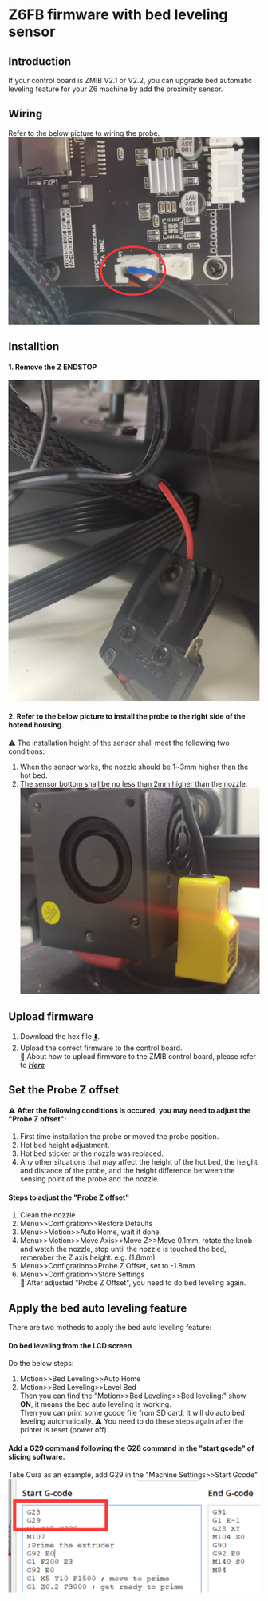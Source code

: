 # Z6FB firmware with bed leveling sensor
## Introduction
If your control board is ZMIB V2.1 or V2.2, you can upgrade bed automatic leveling feature for your Z6 machine by add the proximity sensor.  
## Wiring
Refer to the below picture to wiring the probe.  
![](wiring.svg)
## Installtion
#### 1. Remove the Z ENDSTOP
![](ZENDSTOP.svg)
#### 2. Refer to the below picture to install the probe to the right side of the hotend housing.  
:warning: The installation height of the sensor shall meet the following two conditions:
1. When the sensor works, the nozzle should be 1~3mm higher than the hot bed.
2. The sensor bottom shall be no less than 2mm higher than the nozzle.
![](Install.svg)

## Upload firmware
1. Download the hex file [:arrow_down:](./HEX.zip).  
2. Upload the correct firmware to the control board.  
:star2: About how to upload firmware to the ZMIB control board, please refer to [***Here***](https://github.com/ZONESTAR3D/Firmware/tree/master/Firmware_Upload_tool_for_ZRIB_ZMIB)

## Set the Probe Z offset
#### :warning: After the following conditions is occured, you may need to adjust the "Probe Z offset":   
1. First time installation the probe or moved the probe position.    
2. Hot bed height adjustment.  
3. Hot bed sticker or the nozzle was replaced.  
4. Any other situations that may affect the height of the hot bed, the height and distance of the probe, and the height difference between the sensing point of the probe and the nozzle.
#### Steps to adjust the "Probe Z offset"
1. Clean the nozzle
2. Menu>>Configration>>Restore Defaults
3. Menu>>Motion>>Auto Home, wait it done.
4. Menu>>Motion>>Move Axis>>Move Z>>Move 0.1mm, rotate the knob and watch the nozzle, stop until the nozzle is touched the bed, remember the Z axis height. e.g. (1.8mm)
5. Menu>>Configration>>Probe Z Offset, set to -1.8mm
6. Menu>>Configration>>Store Settings  
:star2: After adjusted "Probe Z Offset", you need to do bed leveling again.

## Apply the bed auto leveling feature
There are two motheds to apply the bed auto leveling feature:  
#### Do bed leveling from the LCD screen  
Do the below steps:  
1. Motion>>Bed Leveling>>Auto Home    
2. Motion>>Bed Leveling>>Level Bed  
Then you can find the "Motion>>Bed Leveling>>Bed leveling:" show **ON**, it means the bed auto leveling is working.   
Then you can print some gcode file from SD card, it will do auto bed leveling automatically.
:warning: You need to do these steps again after the printer is reset (power off).  
#### Add a G29 command following the G28 command in the "start gcode" of slicing software.
Take Cura as an example, add G29 in the "Machine Settings>>Start Gcode"
![](G29.svg)



 

